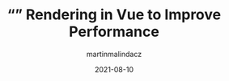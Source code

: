 ---
author: martinmalindacz
date: 2021-08-10
eleventyExcludeFromCollections: true
publisher: medium
tags:
  - vuejs
  - rendering
target_url: https://medium.com/js-dojo/lazy-rendering-in-vue-to-improve-performance-dcccd445d5f
title: “<Lazy>” Rendering in Vue to Improve Performance
---